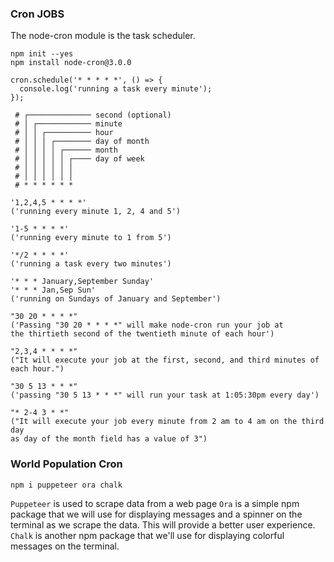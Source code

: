 ### Cron JOBS

The node-cron module is the task scheduler.

```
npm init --yes
npm install node-cron@3.0.0
```

```
cron.schedule('* * * * *', () => {
  console.log('running a task every minute');
});

 # ┌────────────── second (optional)
 # │ ┌──────────── minute
 # │ │ ┌────────── hour
 # │ │ │ ┌──────── day of month
 # │ │ │ │ ┌────── month
 # │ │ │ │ │ ┌──── day of week
 # │ │ │ │ │ │
 # │ │ │ │ │ │
 # * * * * * *

```

```
'1,2,4,5 * * * *'
('running every minute 1, 2, 4 and 5')

'1-5 * * * *'
('running every minute to 1 from 5')

'*/2 * * * *'
('running a task every two minutes')

'* * * January,September Sunday'
'* * * Jan,Sep Sun'
('running on Sundays of January and September')

"30 20 * * * *"
('Passing "30 20 * * * *" will make node-cron run your job at
the thirtieth second of the twentieth minute of each hour')

"2,3,4 * * * *"
("It will execute your job at the first, second, and third minutes of each hour.")

"30 5 13 * * *"
('passing "30 5 13 * * *" will run your task at 1:05:30pm every day')

"* 2-4 3 * *"
("It will execute your job every minute from 2 am to 4 am on the third day
as day of the month field has a value of 3")

```

### World Population Cron
```
npm i puppeteer ora chalk 
```

`Puppeteer` is used to scrape data from a web page
`Ora` is a simple npm package that we will use for displaying messages and a spinner on the terminal as we scrape the data. This will provide a better user experience.
`Chalk` is another npm package that we'll use for displaying colorful messages on the terminal.